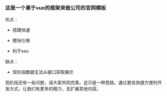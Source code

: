 

### 这是一个基于vue的框架来做公司的官网模板

优点：

* 搭建快速

* 模块引用

* 利于seo

缺点：

* 现阶段数据无法从接口获取展示



现阶段还有一些问题，请大家共同完善。这只是一种思路，通过更佳快捷方便的开发方式，让我们有更多的精力，去扩展其他内容。

